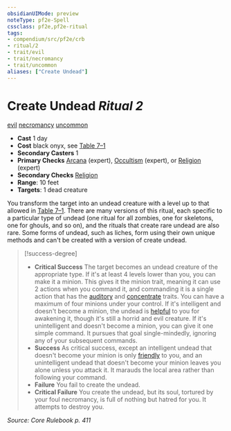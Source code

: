 ```yaml
---
obsidianUIMode: preview
noteType: pf2e-Spell
cssclass: pf2e,pf2e-ritual
tags:
- compendium/src/pf2e/crb
- ritual/2
- trait/evil
- trait/necromancy
- trait/uncommon
aliases: ["Create Undead"]
---
```

# Create Undead *Ritual 2*  
[evil](rules/traits/evil.md "Evil Alignment Trait")  [necromancy](rules/traits/necromancy.md "Necromancy School Trait")  [uncommon](rules/traits/uncommon.md "Uncommon Rarity Trait")  

- **Cast** 1 day
- **Cost** black onyx, see [Table 7–1](rules/tables/creature-creation-rituals.md)
- **Secondary Casters** 1
- **Primary Checks** [Arcana](compendium/skills.md#Arcana) (expert), [Occultism](compendium/skills.md#Occultism) (expert), or [Religion](compendium/skills.md#Religion) (expert)
- **Secondary Checks** [Religion](compendium/skills.md#Religion)
- **Range**: 10 feet
- **Targets**: 1 dead creature

You transform the target into an undead creature with a level up to that allowed in [Table 7–1](rules/tables/creature-creation-rituals.md). There are many versions of this ritual, each specific to a particular type of undead (one ritual for all zombies, one for skeletons, one for ghouls, and so on), and the rituals that create rare undead are also rare. Some forms of undead, such as liches, form using their own unique methods and can't be created with a version of create undead.

> [!success-degree] 
> - **Critical Success** The target becomes an undead creature of the appropriate type. If it's at least 4 levels lower than you, you can make it a minion. This gives it the minion trait, meaning it can use 2 actions when you command it, and commanding it is a single action that has the [auditory](rules/traits/auditory.md "Auditory Effect Trait") and [concentrate](rules/traits/concentrate.md "Concentrate Action & Ability Trait") traits. You can have a maximum of four minions under your control. If it's intelligent and doesn't become a minion, the undead is [helpful](rules/conditions.md#Helpful) to you for awakening it, though it's still a horrid and evil creature. If it's unintelligent and doesn't become a minion, you can give it one simple command. It pursues that goal single-mindedly, ignoring any of your subsequent commands.
> - **Success** As critical success, except an intelligent undead that doesn't become your minion is only [friendly](rules/conditions.md#Friendly) to you, and an unintelligent undead that doesn't become your minion leaves you alone unless you attack it. It marauds the local area rather than following your command.
> - **Failure** You fail to create the undead.
> - **Critical Failure** You create the undead, but its soul, tortured by your foul necromancy, is full of nothing but hatred for you. It attempts to destroy you.

*Source: Core Rulebook p. 411*
